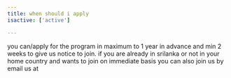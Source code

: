 ```yaml
---
title: when should i apply
isactive: ['active']

---
```

you can/apply for the program in maximum to 1 year in advance and min 2 weeks to give us notice to join.
if you are already in srilanka or not in your home country and wants to join on immediate basis you can also join us by email us at